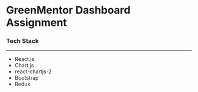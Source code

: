 <h1>GreenMentor Dashboard Assignment</h1>

<h3>Tech Stack</h3>
<hr/>
<ul>
  <li>React.js</li>
  <li>Chart.js</li>
  <li>react-chartjs-2</li>
  <li>Bootstrap</li>
  <li>Redux</li>
</ul>
